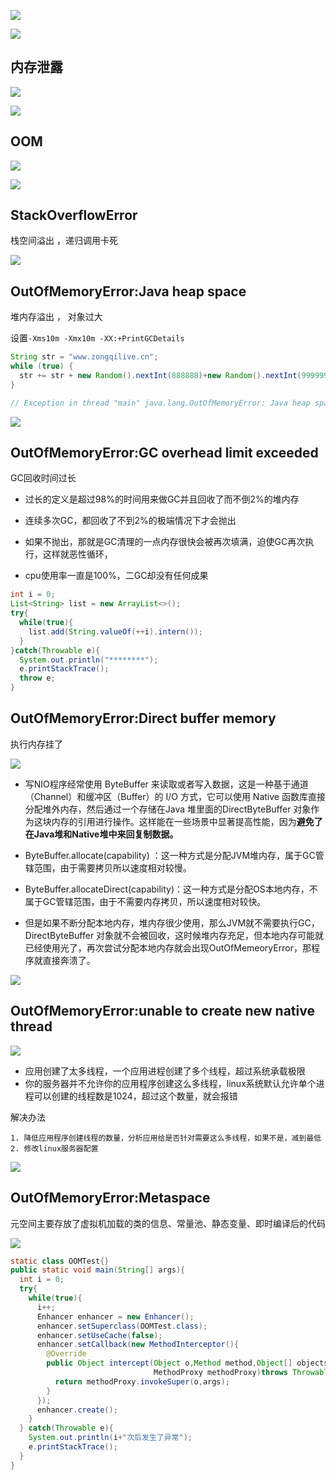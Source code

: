 ![](https://youpaiyun.zongqilive.cn/image/20200605144828.png)

![](https://youpaiyun.zongqilive.cn/image/20200605144906.png)





## 内存泄露

![](https://youpaiyun.zongqilive.cn/image/20200605145032.png)

![](https://youpaiyun.zongqilive.cn/image/20200605145047.png)



## OOM





![](https://youpaiyun.zongqilive.cn/image/20200425141601.png)

![](https://youpaiyun.zongqilive.cn/image/20200425141954.png)



## StackOverflowError

栈空间溢出 ，递归调用卡死

![](https://youpaiyun.zongqilive.cn/image/20200425141629.png)

## OutOfMemoryError:Java heap space

堆内存溢出 ， 对象过大

设置`-Xms10m -Xmx10m -XX:+PrintGCDetails`

```java
String str = "www.zongqilive.cn";
while (true) {
  str += str + new Random().nextInt(888888)+new Random().nextInt(999999);
}

// Exception in thread "main" java.lang.OutOfMemoryError: Java heap space
```

![](https://youpaiyun.zongqilive.cn/image/20200425142054.png)



## OutOfMemoryError:GC overhead limit exceeded

GC回收时间过长

- 过长的定义是超过98%的时间用来做GC并且回收了而不倒2%的堆内存

- 连续多次GC，都回收了不到2%的极端情况下才会抛出

- 如果不抛出，那就是GC清理的一点内存很快会被再次填满，迫使GC再次执行，这样就恶性循环，

- cpu使用率一直是100%，二GC却没有任何成果

```java
int i = 0;
List<String> list = new ArrayList<>();
try{
  while(true){
    list.add(String.valueOf(++i).intern());
  }
}catch(Throwable e){
  System.out.println("********");
  e.printStackTrace();
  throw e;
}

```



## OutOfMemoryError:Direct buffer memory

执行内存挂了

![](https://youpaiyun.zongqilive.cn/image/20200425142331.png)

- 写NIO程序经常使用 ByteBuffer 来读取或者写入数据，这是一种基于通道（Channel）和缓冲区（Buffer）的 I/O 方式，它可以使用 Native 函数库直接分配堆外内存，然后通过一个存储在Java 堆里面的DirectByteBuffer 对象作为这块内存的引用进行操作。这样能在一些场景中显著提高性能，因为**避免了在Java堆和Native堆中来回复制数据。**

- ByteBuffer.allocate(capability) ：这一种方式是分配JVM堆内存，属于GC管辖范围，由于需要拷贝所以速度相对较慢。

- ByteBuffer.allocateDirect(capability)：这一种方式是分配OS本地内存，不属于GC管辖范围，由于不需要内存拷贝，所以速度相对较快。

- 但是如果不断分配本地内存，堆内存很少使用，那么JVM就不需要执行GC，DirectByteBuffer 对象就不会被回收，这时候堆内存充足，但本地内存可能就已经使用光了，再次尝试分配本地内存就会出现OutOfMemeoryError，那程序就直接奔溃了。

![](https://youpaiyun.zongqilive.cn/image/20200425142441.png)

## OutOfMemoryError:unable to create new native thread

![](https://youpaiyun.zongqilive.cn/image/20200425142524.png)

- 应用创建了太多线程，一个应用进程创建了多个线程，超过系统承载极限
- 你的服务器并不允许你的应用程序创建这么多线程，linux系统默认允许单个进程可以创建的线程数是1024，超过这个数量，就会报错

解决办法

```
1. 降低应用程序创建线程的数量，分析应用给是否针对需要这么多线程，如果不是，减到最低
2. 修改linux服务器配置

```



![](https://youpaiyun.zongqilive.cn/image/20200425142605.png)



## OutOfMemoryError:Metaspace

元空间主要存放了虚拟机加载的类的信息、常量池、静态变量、即时编译后的代码

![](https://youpaiyun.zongqilive.cn/image/20200425142815.png)

```java
static class OOMTest{}
public static void main(String[] args){
  int i = 0;
  try{
    while(true){
      i++;
      Enhancer enhancer = new Enhancer();
      enhancer.setSuperclass(OOMTest.class);
      enhancer.setUseCache(false);
      enhancer.setCallback(new MethodInterceptor(){
        @Override
        public Object intercept(Object o,Method method,Object[] objects,
                                MethodProxy methodProxy)throws Throwable{
          return methodProxy.invokeSuper(o,args);
        }
      });
      enhancer.create();
    } 
  } catch(Throwable e){
    System.out.println(i+"次后发生了异常");
    e.printStackTrace();
  }
}

```



















































